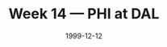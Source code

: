 ---
layout: game
title: Week 14 — PHI at DAL
season: 1999
game_id: 1999_14_PHI_DAL
week: 14
date: 1999-12-12
home_team: DAL
away_team: PHI
final_home: 20
final_away: 10
pbp_url: /assets/data/pbp/1999/1999_14_PHI_DAL.csv.gz
---